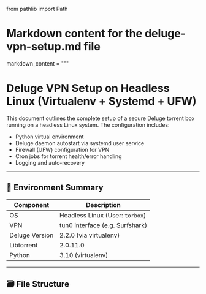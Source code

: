 from pathlib import Path

# Markdown content for the deluge-vpn-setup.md file
markdown_content = """
# Deluge VPN Setup on Headless Linux (Virtualenv + Systemd + UFW)

This document outlines the complete setup of a secure Deluge torrent box running on a headless Linux system. The configuration includes:

- Python virtual environment
- Deluge daemon autostart via systemd user service
- Firewall (UFW) configuration for VPN
- Cron jobs for torrent health/error handling
- Logging and auto-recovery

---

## 🧰 Environment Summary

| Component       | Description                      |
|----------------|----------------------------------|
| OS             | Headless Linux (User: `torbox`)  |
| VPN            | tun0 interface (e.g. Surfshark)  |
| Deluge Version | 2.2.0 (via virtualenv)           |
| Libtorrent     | 2.0.11.0                         |
| Python         | 3.10 (virtualenv)                |

---

## 🗃️ File Structure

